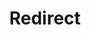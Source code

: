 ﻿---
layout: src/layouts/Redirect.astro
title: Redirect
redirect: https://yamldoc.liuyan.wang/docs/administration/managing-infrastructure/service-watchdog
pubDate:  2023-01-01
navSearch: false
navSitemap: false
navMenu: false
---
